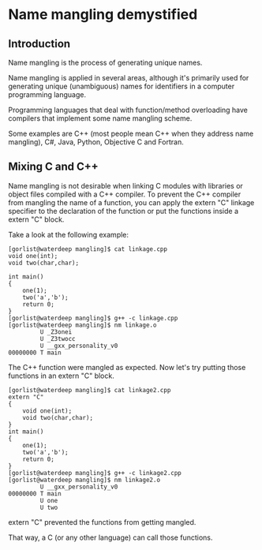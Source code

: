 # Name mangling demystified

## Introduction
Name mangling is the process of generating unique names.

Name mangling is applied in several areas, although it's primarily used for generating unique (unambiguous) names for identifiers in a computer programming language.

Programming languages that deal with function/method overloading have compilers that implement some name mangling scheme.

Some examples are C++ (most people mean C++ when they address name mangling), C#, Java, Python, Objective C and Fortran.

## Mixing C and C++
Name mangling is not desirable when linking C modules with libraries or object files compiled with a C++ compiler. To prevent the C++ compiler from mangling the name of a function, you can apply the extern "C" linkage specifier to the declaration of the function or put the functions inside a extern "C" block.

Take a look at the following example:
```
[gorlist@waterdeep mangling]$ cat linkage.cpp
void one(int);
void two(char,char);

int main()
{
    one(1);
    two('a','b');
    return 0;
}
[gorlist@waterdeep mangling]$ g++ -c linkage.cpp
[gorlist@waterdeep mangling]$ nm linkage.o
         U _Z3onei
         U _Z3twocc
         U __gxx_personality_v0
00000000 T main
```
The C++ function were mangled as expected.
Now let's try putting those functions in an extern "C" block.
```
[gorlist@waterdeep mangling]$ cat linkage2.cpp
extern "C"
{
    void one(int);
    void two(char,char);
}
int main()
{
    one(1);
    two('a','b');
    return 0;
}
[gorlist@waterdeep mangling]$ g++ -c linkage2.cpp
[gorlist@waterdeep mangling]$ nm linkage2.o
         U __gxx_personality_v0
00000000 T main
         U one
         U two
```
extern "C" prevented the functions from getting mangled.

That way, a C (or any other language) can call those functions.
